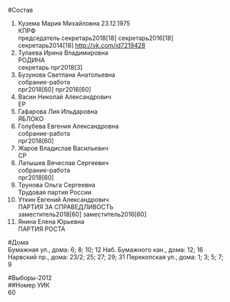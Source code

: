 #Состав  
1. Кузема Мария Михайловна 23.12.1975  
    КПРФ  
    председатель секретарь2018[18] секретарь2016[18] секретарь2014[18] http://vk.com/id7219428  
2. Тулаева Ирина Владимировна  
    РОДИНА  
    секретарь прг2018[3]  
3. Бузунова Светлана Анатольевна  
    собрание-работа  
    прг2018[60] прг2016[60]  
4. Васин Николай Александрович  
    ЕР  
5. Гафарова Лия Ильдаровна  
    ЯБЛОКО  
6. Голубева Евгения Александровна  
    собрание-работа  
    прг2018[60]  
7. Жаров Владислав Васильевич  
    СР  
8. Латышев Вячеслав Сергеевич  
    собрание-работа  
    прг2018[60]  
9. Трунова Ольга Сергеевна  
    Трудовая партия России  
10. Уткин Евгений Александрович  
    ПАРТИЯ ЗА СПРАВЕДЛИВОСТЬ  
    заместитель2018[60] заместитель2016[60]  
11. Янина Елена Юрьевна  
    ПАРТИЯ РОСТА  
  
#Дома  
Бумажная ул., дома: 6; 8; 10; 12 Наб. Бумажного кан., дома: 12; 16 Нарвский пр., дома: 23/2; 25; 27; 29; 31 Перекопская ул., дома: 1; 3; 5; 7; 9  
  
#Выборы-2012  
##Номер УИК  
60  
